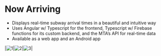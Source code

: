 # Now Arriving
   - Displays real-time subway arrival times in a beautiful and intuitive way
   - Uses Angular w/ Typescript for the frontend, Typescript w/ Firebase functions for its custom backend, and the MTA’s API for real-time data
   - Available as a web app and an Android app
   
 |![1](https://raw.githubusercontent.com/NaderAbdelrahman/NowArriving/master/Screenshots/1.png)|![2](https://raw.githubusercontent.com/NaderAbdelrahman/NowArriving/master/Screenshots/3.png)|![3](https://raw.githubusercontent.com/NaderAbdelrahman/NowArriving/master/Screenshots/4.png)|
